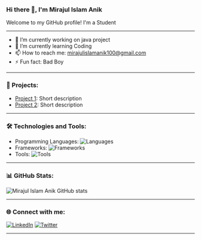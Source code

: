 
### Hi there 👋, I'm Mirajul Islam Anik

Welcome to my GitHub profile! I'm a Student

---
- 🔭 I’m currently working on java project
- 🌱 I’m currently learning Coding
- 📫 How to reach me: mirajulislamanik100@gmail.com
- ⚡ Fun fact: Bad Boy

---

### 🚀 Projects:
- [Project 1](https://github.com/Mirajul100/project1): Short description
- [Project 2](https://github.com/Mirajul100/project2): Short description

---

### 🛠️ Technologies and Tools:
- Programming Languages: ![Languages](https://img.shields.io/badge/-Python-blue?style=flat-square&logo=python&logoColor=white)
- Frameworks: ![Frameworks](https://img.shields.io/badge/-Django-green?style=flat-square&logo=django&logoColor=white)
- Tools: ![Tools](https://img.shields.io/badge/-Git-black?style=flat-square&logo=git&logoColor=white)

---

### 📊 GitHub Stats:

![Mirajul Islam Anik GitHub stats](https://github-readme-stats.vercel.app/api?Mirajul100=Mrajul100&show_icons=true&theme=radical)

---

### 🌐 Connect with me:

[![LinkedIn](https://img.shields.io/badge/LinkedIn-blue?style=flat-square&logo=linkedin&logoColor=white)](https://linkedin.com/in/yourprofile)
[![Twitter](https://img.shields.io/badge/Twitter-blue?style=flat-square&logo=twitter&logoColor=white)](https://twitter.com/yourhandle)

---
